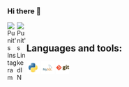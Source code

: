 ### Hi there 👋
<a href="https://www.instagram.com/punitshah1997/">
  <img align="left" alt="Punit's Instagram" width="22px" src="https://raw.githubusercontent.com/hussainweb/hussainweb/main/icons/instagram.png" />
</a>
<a href="https://www.linkedin.com/in/punitshah06/">
  <img align="left" alt="Punit's LinkedIN" width="22px" src="https://raw.githubusercontent.com/peterthehan/peterthehan/master/assets/linkedin.svg" />
</a>
<br />

## Languages and tools: 

<code><img height="30" src="https://raw.githubusercontent.com/github/explore/80688e429a7d4ef2fca1e82350fe8e3517d3494d/topics/python/python.png"></code>
<code><img height="30" src="https://raw.githubusercontent.com/github/explore/80688e429a7d4ef2fca1e82350fe8e3517d3494d/topics/mysql/mysql.png"></code>
<code><img height="30" src="https://raw.githubusercontent.com/github/explore/80688e429a7d4ef2fca1e82350fe8e3517d3494d/topics/git/git.png"></code>
